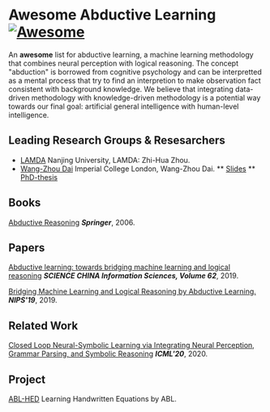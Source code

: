 # Awesome Abductive Learning [![Awesome](https://awesome.re/badge.svg)](https://awesome.re)
An **awesome** list for abductive learning, a machine learning methodology that combines neural perception with logical reasoning. The concept "abduction" is borrowed from cognitive psychology and can be interpretted as a mental process that try to find an interpretion to make observation fact consistent with background knowledge. We believe that integrating data-driven methodology with knowledge-driven methodology is a potential way towards our final goal: artificial general intelligence with human-level intelligence.

## Leading Research Groups & Resesarchers
* [LAMDA](http://www.lamda.nju.edu.cn/MainPage.ashx) Nanjing University, LAMDA: Zhi-Hua Zhou.
* [Wang-Zhou Dai](https://daiwz.net/) Imperial College London, Wang-Zhou Dai.
  ** [Slides](https://daiwz.net/org/slides/ABL-meetup.html#/slide-title)
  ** [PhD-thesis](https://daiwz.net/org/pdf/daiwz_PhD.pdf)

## Books
[Abductive Reasoning](https://www.springer.com/gp/book/9781402039065) ***Springer***, 2006.

## Papers
[Abductive learning: towards bridging machine learning and logical reasoning](https://link.springer.com/article/10.1007/s11432-018-9801-4) ***SCIENCE CHINA Information Sciences, Volume 62***, 2019.

[Bridging Machine Learning and Logical Reasoning by Abductive Learning.](http://papers.nips.cc/paper/8548-bridging-machine-learning-and-logical-reasoning-by-abductive-learning) ***NIPS'19***, 2019.

## Related Work

[Closed Loop Neural-Symbolic Learning via Integrating Neural Perception, Grammar Parsing, and Symbolic Reasoning](https://arxiv.org/abs/2006.06649) ***ICML'20***, 2020.


## Project 
[ABL-HED](https://github.com/AbductiveLearning/ABL-HED) Learning Handwritten Equations by ABL.
